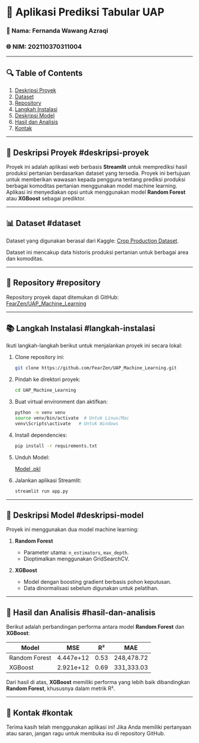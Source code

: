 # 🌱 Aplikasi Prediksi Tabular UAP

### 👤 Nama: Fernanda Wawang Azraqi
### 🌐 NIM: 202110370311004

---

## 🔍 Table of Contents

1. [Deskripsi Proyek](#deskripsi-proyek)
2. [Dataset](#dataset)
3. [Repository](#repository)
4. [Langkah Instalasi](#langkah-instalasi)
5. [Deskripsi Model](#deskripsi-model)
6. [Hasil dan Analisis](#hasil-dan-analisis)
7. [Kontak](#kontak)

---

## 🔎 Deskripsi Proyek #deskripsi-proyek

Proyek ini adalah aplikasi web berbasis **Streamlit** untuk memprediksi hasil produksi pertanian berdasarkan dataset yang tersedia. Proyek ini bertujuan untuk memberikan wawasan kepada pengguna tentang prediksi produksi berbagai komoditas pertanian menggunakan model machine learning. Aplikasi ini menyediakan opsi untuk menggunakan model **Random Forest** atau **XGBoost** sebagai prediktor.

---

## 📊 Dataset #dataset

Dataset yang digunakan berasal dari Kaggle: [Crop Production Dataset](https://www.kaggle.com/datasets/imtkaggleteam/crop-production).

Dataset ini mencakup data historis produksi pertanian untuk berbagai area dan komoditas.

---

## 🔧 Repository #repository

Repository proyek dapat ditemukan di GitHub: [FearZen/UAP_Machine_Learning](https://github.com/FearZen/UAP_Machine_Learning)

---

## 📚 Langkah Instalasi #langkah-instalasi

Ikuti langkah-langkah berikut untuk menjalankan proyek ini secara lokal:

1. Clone repository ini:

   ```bash
   git clone https://github.com/FearZen/UAP_Machine_Learning.git
   ```

2. Pindah ke direktori proyek:

   ```bash
   cd UAP_Machine_Learning
   ```

3. Buat virtual environment dan aktifkan:

   ```bash
   python -m venv venv
   source venv/bin/activate  # Untuk Linux/Mac
   venv\Scripts\activate   # Untuk Windows
   ```

4. Install dependencies:

   ```bash
   pip install -r requirements.txt
   ```

5. Unduh Model:

   [Model .pkl](https://drive.google.com/drive/folders/1j2BQImV6ftljZWBKmDrB56UcvHTgrXvz?usp=sharing)

6. Jalankan aplikasi Streamlit:

   ```bash
   streamlit run app.py
   ```

---

## 🔢 Deskripsi Model #deskripsi-model

Proyek ini menggunakan dua model machine learning:

1. **Random Forest**
   - Parameter utama: `n_estimators`, `max_depth`.
   - Dioptimalkan menggunakan GridSearchCV.

2. **XGBoost**
   - Model dengan boosting gradient berbasis pohon keputusan.
   - Data dinormalisasi sebelum digunakan untuk pelatihan.

---

## 🎨 Hasil dan Analisis #hasil-dan-analisis

Berikut adalah perbandingan performa antara model **Random Forest** dan **XGBoost**:

| Model         | MSE       | R²   | MAE        |
| ------------- | --------- | ---- | ---------- |
| Random Forest | 4.447e+12 | 0.53 | 248,478.72 |
| XGBoost       | 2.921e+12 | 0.69 | 331,333.03 |

Dari hasil di atas, **XGBoost** memiliki performa yang lebih baik dibandingkan **Random Forest**, khususnya dalam metrik R².

---

## 📢 Kontak #kontak

Terima kasih telah menggunakan aplikasi ini! Jika Anda memiliki pertanyaan atau saran, jangan ragu untuk membuka isu di repository GitHub.

